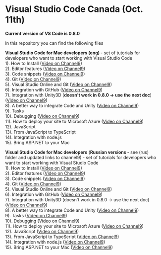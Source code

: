 # Visual Studio Code Canada (Oct. 11th)
<strong>Current version of VS Code is 0.8.0</strong>
<p>
In this repository you can find the following files</p>

<strong>Visual Studio Code for Mac developers (eng) </strong> - set of tutorials for developers who want to start working with Visual Studio Code<br>
1). How to Install (<a href="https://channel9.msdn.com/Series/Visual-Studio-Code-for-Mac-Developers/How-to-install">Video on Channel9</a>)<br>
2). Editor features (<a href="https://channel9.msdn.com/Series/Visual-Studio-Code-for-Mac-Developers/Editor-Features">Video on Channel9</a>)<br>
3). Code snippets (<a href="https://channel9.msdn.com/Series/Visual-Studio-Code-for-Mac-Developers/Code-snippets">Video on Channel9</a>)<br>
4). Git (<a href="https://channel9.msdn.com/Series/Visual-Studio-Code-for-Mac-Developers/Git">Video on Channel9</a>)<br>
5). Visual Studio Online and Git (<a href="https://channel9.msdn.com/Series/Visual-Studio-Code-for-Mac-Developers/5-Integration-with-Visual-Studio-Online">Video on Channel9</a>)<br>
6). Integration with GitHub (<a href="https://channel9.msdn.com/Series/Visual-Studio-Code-for-Mac-Developers/How-to-intergate-Visual-Studio-Code-and-GitHub">Video on Channel9</a>)<br>
7). Integration with Unity3D (<strong>doesn't work in 0.8.0 -> use the next doc</strong>) (<a href="https://channel9.msdn.com/Series/Visual-Studio-Code-for-Mac-Developers/Integration-with-Unity3d">Video on Channel9</a>)<br>
8). A better way to integrate Code and Unity (<a href="https://channel9.msdn.com/Series/Visual-Studio-Code-for-Mac-Developers/A-better-way-to-integrate-Code-and-Unity">Video on Channel9</a>)<br>
9). Tasks<br>
10). Debugging (<a href="https://channel9.msdn.com/Series/Visual-Studio-Code-for-Mac-Developers/10-Debugging">Video on Channel9</a>)<br>
11). How to deploy your site to Microsoft Azure (<a href="https://channel9.msdn.com/Series/Visual-Studio-Code-for-Mac-Developers/11-How-to-deploy-your-site-to-Microsoft-Azure">Video on Channel9</a>)<br>
12). JavaScript<br>
13). From JavaScript to TypeScript<br>
14). Integration with node.js<br>
15). Bring ASP.NET to your Mac<br>

<strong>Visual Studio Code for Mac developers</strong> (<strong>Russian versions </strong>- see (rus) folder and updated links to channel9) - set of tutorials for developers who want to start working with Visual Studio Code<br>
1). How to Install
(<a href="https://channel9.msdn.com/Series/Visual-Studio-Code----Mac/code1">Video on Channel9</a>)<br>
2). Editor features (<a href="https://channel9.msdn.com/Series/Visual-Studio-Code----Mac/code2">Video on Channel9</a>)<br>
3). Code snippets (<a href="https://channel9.msdn.com/Series/Visual-Studio-Code----Mac/code3">Video on Channel9</a>)<br>
4). Git (<a href="https://channel9.msdn.com/Series/Visual-Studio-Code----Mac/code4">Video on Channel9</a>)<br>
5). Visual Studio Online and Git (<a href="https://channel9.msdn.com/Series/Visual-Studio-Code----Mac/code5">Video on Channel9</a>)<br>
6). Integration with GitHub (<a href="https://channel9.msdn.com/Series/Visual-Studio-Code----Mac/code6">Video on Channel9</a>)<br>
7). Integration with Unity3D (doesn't work in 0.8.0 -> use the next doc) (<a href="https://channel9.msdn.com/Series/Visual-Studio-Code----Mac/code7">Video on Channel9</a>)<br>
8). A better way to integrate Code and Unity (<a href="https://channel9.msdn.com/Series/Visual-Studio-Code----Mac/code8">Video on Channel9</a>)<br>
9). Tasks (<a href="https://channel9.msdn.com/Series/Visual-Studio-Code----Mac/code9">Video on Channel9</a>)<br>
10). Debugging (<a href="https://channel9.msdn.com/Series/Visual-Studio-Code----Mac/code10">Video on Channel9</a>)<br>
11). How to deploy your site to Microsoft Azure (<a href="https://channel9.msdn.com/Series/Visual-Studio-Code----Mac/code11">Video on Channel9</a>)<br>
12). JavaScript (<a href="https://channel9.msdn.com/Series/Visual-Studio-Code----Mac/code12">Video on Channel9</a>)<br>
13). From JavaScript to TypeScript (<a href="https://channel9.msdn.com/Series/Visual-Studio-Code----Mac/code13">Video on Channel9</a>)<br>
14). Integration with node.js (<a href="https://channel9.msdn.com/Series/Visual-Studio-Code----Mac/code14">Video on Channel9</a>)<br>
15). Bring ASP.NET to your Mac (<a href="https://channel9.msdn.com/Series/Visual-Studio-Code----Mac/code15">Video on Channel9</a>)<br>

